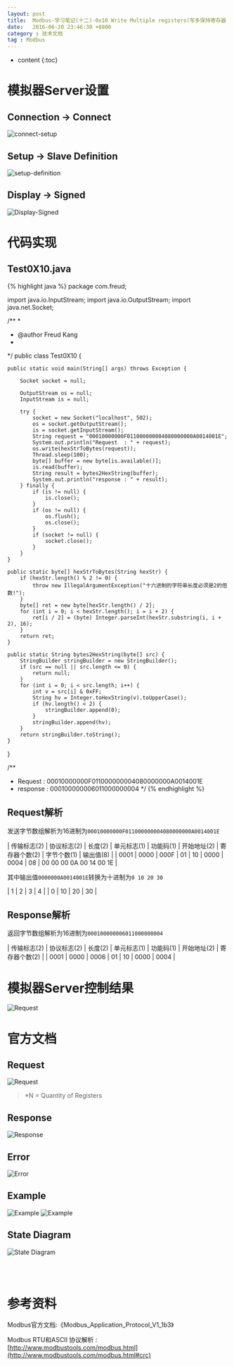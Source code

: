 ```yaml
---
layout: post
title:  Modbus-学习笔记(十二)-0x10 Write Multiple registers(写多保持寄存器 )
date:   2016-06-20 23:46:30 +0800
category : 技术文档
tag : Modbus
---
```


* content
{:toc}


模拟器Server设置
=============================

Connection -> Connect
-----------------------------

![connect-setup](/images/blog/modbus/modbus-05-16-Write-Multiple-registers/06-modbus-slave-connect-setup.png)

Setup -> Slave Definition
-----------------------------

![setup-definition](/images/blog/modbus/modbus-05-16-Write-Multiple-registers/07-modbus-slave-setup-definition.png)

Display -> Signed
-----------------------------

![Display-Signed](/images/blog/modbus/modbus-05-16-Write-Multiple-registers/08-modbus-slave-data-type-setup.png)


代码实现
=============================

Test0X10.java
-----------------------------

{% highlight java %}
package com.freud;

import java.io.InputStream;
import java.io.OutputStream;
import java.net.Socket;

/**
 * 
 * @author Freud Kang
 *
 */
public class Test0X10 {

	public static void main(String[] args) throws Exception {

		Socket socket = null;

		OutputStream os = null;
		InputStream is = null;

		try {
			socket = new Socket("localhost", 502);
			os = socket.getOutputStream();
			is = socket.getInputStream();
			String request = "00010000000F011000000004080000000A0014001E";
			System.out.println("Request  : " + request);
			os.write(hexStrToBytes(request));
			Thread.sleep(100);
			byte[] buffer = new byte[is.available()];
			is.read(buffer);
			String result = bytes2HexString(buffer);
			System.out.println("response : " + result);
		} finally {
			if (is != null) {
				is.close();
			}
			if (os != null) {
				os.flush();
				os.close();
			}
			if (socket != null) {
				socket.close();
			}
		}
	}

	public static byte[] hexStrToBytes(String hexStr) {
		if (hexStr.length() % 2 != 0) {
			throw new IllegalArgumentException("十六进制的字符串长度必须是2的倍数!");
		}
		byte[] ret = new byte[hexStr.length() / 2];
		for (int i = 0; i < hexStr.length(); i = i + 2) {
			ret[i / 2] = (byte) Integer.parseInt(hexStr.substring(i, i + 2), 16);
		}
		return ret;
	}

	public static String bytes2HexString(byte[] src) {
		StringBuilder stringBuilder = new StringBuilder();
		if (src == null || src.length <= 0) {
			return null;
		}
		for (int i = 0; i < src.length; i++) {
			int v = src[i] & 0xFF;
			String hv = Integer.toHexString(v).toUpperCase();
			if (hv.length() < 2) {
				stringBuilder.append(0);
			}
			stringBuilder.append(hv);
		}
		return stringBuilder.toString();
	}
}

/**
 * Request  : 00010000000F011000000004080000000A0014001E
 * response : 000100000006011000000004
 */
{% endhighlight %}

Request解析
-----------------------------

发送字节数组解析为16进制为`00010000000F011000000004080000000A0014001E`

| 传输标志(2) | 协议标志(2) | 长度(2) | 单元标志(1) | 功能码(1) | 开始地址(2) | 寄存器个数(2) | 字节个数(1) | 输出值(8)               |
| 0001        | 0000        | 000F    | 01          | 10        | 0000        | 0004          | 08          | 00 00 00 0A 00 14 00 1E |

其中输出值`0000000A0014001E`转换为十进制为`0 10 20 30`

| 1 | 2  | 3  | 4  |
| 0 | 10 | 20 | 30 |

Response解析
-----------------------------

返回字节数组解析为16进制为`000100000006011000000004`

| 传输标志(2) | 协议标志(2) | 长度(2) | 单元标志(1) | 功能码(1) | 开始地址(2) | 寄存器个数(2) |
| 0001        | 0000        | 0006    | 01          | 10        | 0000        | 0004          |


模拟器Server控制结果
=============================

![Request](/images/blog/modbus/modbus-05-16-Write-Multiple-registers/09-modbus-slave-control-result.png)


官方文档
=============================

Request
-----------------------------

![Request](/images/blog/modbus/modbus-05-16-Write-Multiple-registers/01_Request.png)

> *N = Quantity of Registers

Response
-----------------------------

![Response](/images/blog/modbus/modbus-05-16-Write-Multiple-registers/02_Response.png)

Error
-----------------------------

![Error](/images/blog/modbus/modbus-05-16-Write-Multiple-registers/03_Error.png)

Example
-----------------------------

![Example](/images/blog/modbus/modbus-05-16-Write-Multiple-registers/04_Example_1.png)
![Example](/images/blog/modbus/modbus-05-16-Write-Multiple-registers/04_Example_2.png)

State Diagram
-----------------------------

![State Diagram](/images/blog/modbus/modbus-05-16-Write-Multiple-registers/05_State_Diagram.png)


<br>
<br>

参考资料
================================

Modbus官方文档:《Modbus_Application_Protocol_V1_1b3》

Modbus RTU和ASCII 协议解析 : [http://www.modbustools.com/modbus.html](http://www.modbustools.com/modbus.html#crc)
